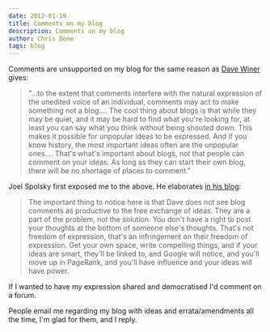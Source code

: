 ```yaml
---
date: 2012-01-19
title: Comments on my blog
description: Comments on my blog
author: Chris Done
tags: blog
---
```


Comments are unsupported on my blog for the same reason as
[Dave Winer](http://www.scripting.com/2007/01/01.html#theUneditedVoiceOfAPerson)
gives:

> "...to the extent that comments interfere with the natural expression
> of the unedited voice of an individual, comments may act to make
> something not a blog.... The cool thing about blogs is that while they
> may be quiet, and it may be hard to find what you're looking for, at
> least you can say what you think without being shouted down. This
> makes it possible for unpopular ideas to be expressed. And if you know
> history, the most important ideas often are the unpopular
> ones.... That's what's important about blogs, not that people can
> comment on your ideas. As long as they can start their own blog, there
> will be no shortage of places to comment."

Joel Spolsky first exposed me to the above. He elaborates
[in his blog](http://www.joelonsoftware.com/items/2007/07/20.html):

> The important thing to notice here is that Dave does not see blog
> comments as productive to the free exchange of ideas. They are a part
> of the problem, not the solution. You don't have a right to post your
> thoughts at the bottom of someone else's thoughts. That's not freedom
> of expression, that's an infringement on their freedom of
> expression. Get your own space, write compelling things, and if your
> ideas are smart, they'll be linked to, and Google will notice, and
> you'll move up in PageRank, and you'll have influence and your ideas
> will have power.

If I wanted to have my expression shared and democratised I'd comment
on a forum.

People email me regarding my blog with ideas and errata/amendments
all the time, I'm glad for them, and I reply.
